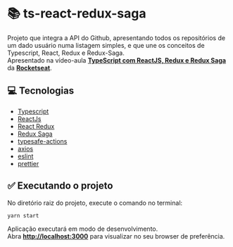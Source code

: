 # 📚 ts-react-redux-saga

Projeto que integra a API do Github, apresentando todos os repositórios de um dado usuário numa listagem simples, e que une os conceitos de Typescript, React, Redux e Redux-Saga.\
Apresentado na vídeo-aula **[TypeScript com ReactJS, Redux e Redux Saga](https://www.youtube.com/watch?v=OXxul6AvXNs&t)** da **[Rocketseat](https://rocketseat.com.br/)**.

## 💻 Tecnologias

- [Typescript](https://www.typescriptlang.org/)
- [ReactJs](https://pt-br.reactjs.org/)
- [React Redux](https://react-redux.js.org/)
- [Redux Saga](https://redux-saga.js.org/)
- [typesafe-actions](https://github.com/piotrwitek/typesafe-actions)
- [axios](https://github.com/axios/axios)
- [eslint](https://eslint.org/)
- [prettier](https://prettier.io/)

## ✅ Executando o projeto

No diretório raiz do projeto, execute o comando no terminal:

```bash
yarn start
```

Aplicação executará em modo de desenvolvimento.\
Abra **[http://localhost:3000](http://localhost:3000)** para visualizar no seu browser de preferência.
